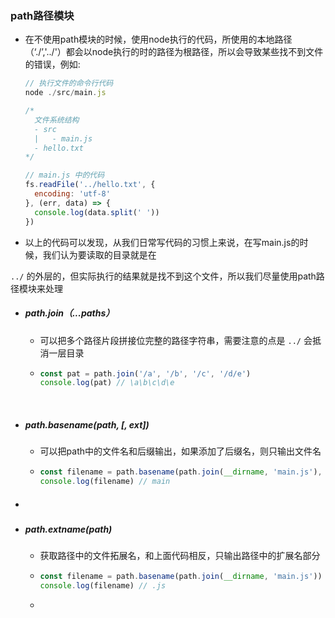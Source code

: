 ### path路径模块

- 在不使用path模块的时候，使用node执行的代码，所使用的本地路径（‘./’,'../'）都会以node执行的时的路径为根路径，所以会导致某些找不到文件的错误，例如:

  ```javascript
  // 执行文件的命令行代码
  node ./src/main.js

  /*
  	文件系统结构
  	- src
  	|	- main.js
  	- hello.txt
  */

  // main.js 中的代码
  fs.readFile('../hello.txt', {
    encoding: 'utf-8'
  }, (err, data) => {
    console.log(data.split(' '))
  })
  ```

- 以上的代码可以发现，从我们日常写代码的习惯上来说，在写main.js的时候，我们认为要读取的目录就是在

`../` 的外层的，但实际执行的结果就是找不到这个文件，所以我们尽量使用path路径模块来处理 

- ##### path.join（...paths）

  - 可以把多个路径片段拼接位完整的路径字符串，需要注意的点是 `../` 会抵消一层目录

  - ```javascript
    const pat = path.join('/a', '/b', '/c', '/d/e')
    console.log(pat) // \a\b\c\d\e
    ```

    ​

- ##### path.basename(path, [, ext])

  - 可以把path中的文件名和后缀输出，如果添加了后缀名，则只输出文件名

  - ```javascript
    const filename = path.basename(path.join(__dirname, 'main.js'), '.js')
    console.log(filename) // main
    ```

- ##### ​

- ##### path.extname(path) 

  - 获取路径中的文件拓展名，和上面代码相反，只输出路径中的扩展名部分

  - ```javascript
    const filename = path.basename(path.join(__dirname, 'main.js'))
    console.log(filename) // .js
    ```

  - ​